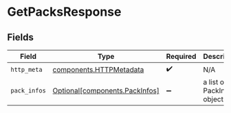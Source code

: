 # GetPacksResponse


## Fields

| Field                                                                  | Type                                                                   | Required                                                               | Description                                                            |
| ---------------------------------------------------------------------- | ---------------------------------------------------------------------- | ---------------------------------------------------------------------- | ---------------------------------------------------------------------- |
| `http_meta`                                                            | [components.HTTPMetadata](../../models/components/httpmetadata.md)     | :heavy_check_mark:                                                     | N/A                                                                    |
| `pack_infos`                                                           | [Optional[components.PackInfos]](../../models/components/packinfos.md) | :heavy_minus_sign:                                                     | a list of PackInfo objects                                             |